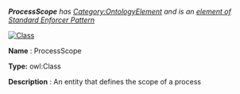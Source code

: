 ___ProcessScope__ 
 has
 [Category:OntologyElement](../../Category/OntologyElement "Category:OntologyElement") 
 and is an
 [element of](../../Property/ElementOf "Property:ElementOf") 
[Standard Enforcer Pattern](../../Submissions/Standard_Enforcer_Pattern "Submissions:Standard Enforcer Pattern")_




  





[![Class](../../images/thumb/2/27/Class.gif/45px-Class.gif)](../../Image/Class.gif "Class")


__Name__ 
 : ProcessScope
 



__Type:__ 
 owl:Class
 



__Description__ 
 : An entity that defines the scope of a process